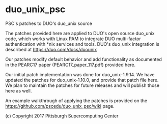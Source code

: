 # duo_unix_psc
PSC's patches to DUO's duo_unix source

The patches provided here are applied to DUO's open source duo_unix
code, which works with Linux PAM to integrate DUO multi-factor
authentication with *nix services and tools. DUO's duo_unix integration
is described at https://duo.com/docs/duounix

Our patches modify default behavior and add functionality as documented
in the PEARC17 paper (PEARC17_paper_117.pdf) provided here.

Our initial patch implementation was done for duo_unix-1.9.14. We have
updated the patches for duo_unix-1.10.0, and provide that patch file
here. We plan to maintain the patches for future releases and will
publish those here as well.

An example walkthrough of applying the patches is provided on the
https://github.com/pscedu/duo_unix_psc/wiki page.

(c) Copyright 2017 Pittsburgh Supercomputing Center
